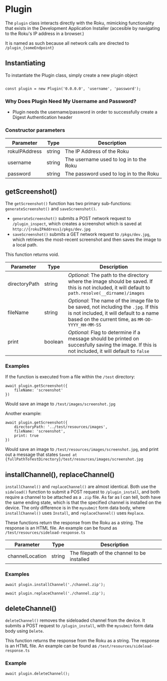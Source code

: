 # Plugin

The `plugin` class interacts directly with the Roku, mimicking functionality that exists in the Development Application Installer (accesible by navigating to the Roku's IP address in a browser.)

It is named as such because all network calls are directed to `/plugin_{someEndpoint}`

## Instantiating

To instantiate the Plugin class, simply create a new plugin object

```

const plugin = new Plugin('0.0.0.0', 'username', 'password');

```

### Why Does Plugin Need My Username and Password?

- Plugin needs the username/password in order to successfully create a Digest Authentication header

### Constructor parameters

| Parameter     | Type   | Description                             |
| ------------- | ------ | --------------------------------------- |
| rokuIPAddress | string | The IP Address of the Roku              |
| username      | string | The username used to log in to the Roku |
| password      | string | The password used to log in to the Roku |

## getScreenshot()

The `getScreenshot()` function has two primary sub-functions: `generateScreenshot()` and `saveScreenshot()`.

- `generateScreenshot()` submits a POST network request to `/plugin_inspect`, which creates a screenshot which is saved at `http://{rokuIPAddress}/pkgs/dev.jpg`
- `saveScreenshot()` submits a GET network request to `/pkgs/dev.jpg`, which retrieves the most-recent screenshot and then saves the image to a local path.

This function returns void.

| Parameter     | Type    | Description                                                                                                                                                                          |
| ------------- | ------- | ------------------------------------------------------------------------------------------------------------------------------------------------------------------------------------ |
| directoryPath | string  | _Optional_: The path to the directory where the image should be saved. If this is not included, it will default to `path.resolve(__dirname)/images`                                  |
| fileName      | string  | _Optional_: The name of the image file to be saved, not including the `.jpg`. If this is not included, it will default to a name based on the current time, as `MM-DD-YYYY_HH-MM-SS` |
| print         | boolean | _Optional_: Flag to determine if a message should be printed on succesfully saving the image. If this is not included, it will default to `false`                                    |

### Examples

If the function is executed from a file within the `/test` directory:

```
await plugin.getScreenshot({
    fileName: 'screenshot'
})
```

Would save an image to `/test/images/screenshot.jpg`

Another example:

```
await plugin.getScreenshot({
    directoryPath: '../test/resources/images',
    fileName: 'screenshot',
    print: true
})
```

Would save an image to `/test/resources/images/screenshot.jpg`, and print out a message that states `Saved at {fullPathToTestDirectory}/test/resources/images/screenshot.jpg`

## installChannel(), replaceChannel()

`installChannel()` and `replaceChannel()` are almost identical. Both use the `sideload()` function to submit a POST request to `/plugin_install`, and both require a channel to be attached as a `.zip` file. As far as I can tell, both have the same ending state, which is that the specified channel is installed on the device. The only difference is in the `mysubmit` form data body, where `installChannel()` uses `Install`, and `replaceChannel()` uses `Replace`.

These functions return the response from the Roku as a string. The response is an HTML file. An example can be found as `/test/resources/sideload-response.ts`

| Parameter       | Type   | Description                                 |
| --------------- | ------ | ------------------------------------------- |
| channelLocation | string | The filepath of the channel to be installed |

### Examples

```
await plugin.installChannel('./channel.zip');
```

```
await plugin.replaceChannel('./channel.zip');
```

## deleteChannel()

`deleteChannel()` removes the sideloaded channel from the device. It submits a POST request to `/plugin_install`, with the `mysubmit` form data body using `Delete`.

This function returns the response from the Roku as a string. The response is an HTML file. An example can be found as `/test/resources/sideload-response.ts`

### Example

```
await plugin.deleteChannel();
```
